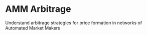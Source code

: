 # AMM Arbitrage

Understand arbitrage strategies for price formation in networks of Automated Market Makers
